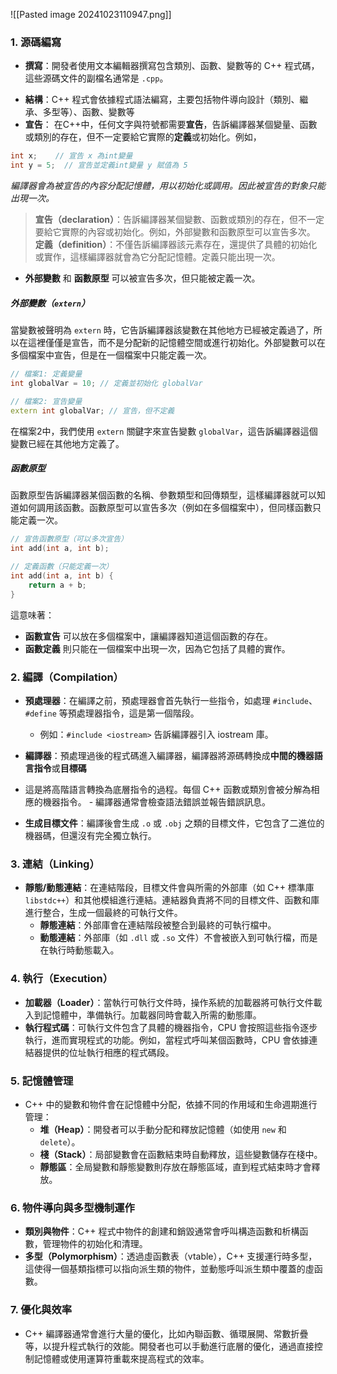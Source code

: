 
![[Pasted image 20241023110947.png]]
### 1. **源碼編寫**

* **撰寫**：開發者使用文本編輯器撰寫包含類別、函數、變數等的 C++ 程式碼，這些源碼文件的副檔名通常是 `.cpp`。
- **結構**：C++ 程式會依據程式語法編寫，主要包括物件導向設計（類別、繼承、多型等）、函數、變數等
- **宣告**： 在C++中，任何文字與符號都需要**宣告**，告訴編譯器某個變量、函數或類別的存在，但不一定要給它實際的**定義**或初始化。例如，

```C++
int x;    // 宣告 x 為int變量
int y = 5;  // 宣告並定義int變量 y 賦值為 5
```

*編譯器會為被宣告的內容分配記憶體，用以初始化或調用。因此被宣告的對象只能出現一次。*

>**宣告（declaration）**：告訴編譯器某個變數、函數或類別的存在，但不一定要給它實際的內容或初始化。例如，外部變數和函數原型可以宣告多次。
>**定義（definition）**：不僅告訴編譯器該元素存在，還提供了具體的初始化或實作，這樣編譯器就會為它分配記憶體。定義只能出現一次。


* **外部變數** 和 **函數原型** 可以被宣告多次，但只能被定義一次。

##### 外部變數（`extern`）
當變數被聲明為 `extern` 時，它告訴編譯器該變數在其他地方已經被定義過了，所以在這裡僅僅是宣告，而不是分配新的記憶體空間或進行初始化。外部變數可以在多個檔案中宣告，但是在一個檔案中只能定義一次。

```cpp
// 檔案1: 定義變量
int globalVar = 10; // 定義並初始化 globalVar

// 檔案2: 宣告變量
extern int globalVar; // 宣告，但不定義
```

在檔案2中，我們使用 `extern` 關鍵字來宣告變數 `globalVar`，這告訴編譯器這個變數已經在其他地方定義了。

##### 函數原型
函數原型告訴編譯器某個函數的名稱、參數類型和回傳類型，這樣編譯器就可以知道如何調用該函數。函數原型可以宣告多次（例如在多個檔案中），但同樣函數只能定義一次。

```cpp
// 宣告函數原型（可以多次宣告）
int add(int a, int b); 

// 定義函數（只能定義一次）
int add(int a, int b) {
    return a + b;
}
```

這意味著：
- **函數宣告** 可以放在多個檔案中，讓編譯器知道這個函數的存在。
- **函數定義** 則只能在一個檔案中出現一次，因為它包括了具體的實作。



### 2. **編譯（Compilation）**
   - **預處理器**：在編譯之前，預處理器會首先執行一些指令，如處理 `#include`、`#define` 等預處理器指令，這是第一個階段。
     - 例如：`#include <iostream>` 告訴編譯器引入 iostream 庫。
     
   - **編譯器**：預處理過後的程式碼進入編譯器，編譯器將源碼轉換成**中間的機器語言指令**或**目標碼**
   - 這是將高階語言轉換為底層指令的過程。每個 C++ 函數或類別會被分解為相應的機器指令。
    - 編譯器通常會檢查語法錯誤並報告錯誤訊息。
   - **生成目標文件**：編譯後會生成 `.o` 或 `.obj` 之類的目標文件，它包含了二進位的機器碼，但還沒有完全獨立執行。

### 3. **連結（Linking）**
   - **靜態/動態連結**：在連結階段，目標文件會與所需的外部庫（如 C++ 標準庫 `libstdc++`）和其他模組進行連結。連結器負責將不同的目標文件、函數和庫進行整合，生成一個最終的可執行文件。
     - **靜態連結**：外部庫會在連結階段被整合到最終的可執行檔中。
     - **動態連結**：外部庫（如 `.dll` 或 `.so` 文件）不會被嵌入到可執行檔，而是在執行時動態載入。

### 4. **執行（Execution）**
   - **加載器（Loader）**：當執行可執行文件時，操作系統的加載器將可執行文件載入到記憶體中，準備執行。加載器同時會載入所需的動態庫。
   - **執行程式碼**：可執行文件包含了具體的機器指令，CPU 會按照這些指令逐步執行，進而實現程式的功能。例如，當程式呼叫某個函數時，CPU 會依據連結器提供的位址執行相應的程式碼段。

### 5. **記憶體管理**
   - C++ 中的變數和物件會在記憶體中分配，依據不同的作用域和生命週期進行管理：
     - **堆（Heap）**：開發者可以手動分配和釋放記憶體（如使用 `new` 和 `delete`）。
     - **棧（Stack）**：局部變數會在函數結束時自動釋放，這些變數儲存在棧中。
     - **靜態區**：全局變數和靜態變數則存放在靜態區域，直到程式結束時才會釋放。

### 6. **物件導向與多型機制運作**
   - **類別與物件**：C++ 程式中物件的創建和銷毀通常會呼叫構造函數和析構函數，管理物件的初始化和清理。
   - **多型（Polymorphism）**：透過虛函數表（vtable），C++ 支援運行時多型，這使得一個基類指標可以指向派生類的物件，並動態呼叫派生類中覆蓋的虛函數。

### 7. **優化與效率**
   - C++ 編譯器通常會進行大量的優化，比如內聯函數、循環展開、常數折疊等，以提升程式執行的效能。開發者也可以手動進行底層的優化，通過直接控制記憶體或使用運算符重載來提高程式的效率。









